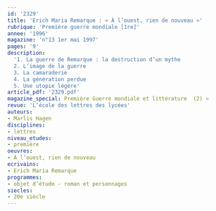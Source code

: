 ```yaml
---
id: '2329'
title: 'Erich Maria Remarque : « À l’ouest, rien de nouveau »'
rubrique: 'Première guerre mondiale [1re]'
annee: '1996'
magazine: 'n°13 1er mai 1997'
pages: '9'
description: 
  '1. La guerre de Remarque : la destruction d’un mythe
  2. L’image de la guerre
  3. La camaraderie
  4. La génération perdue
  5. Une utopie légère'
article_pdf: '2329.pdf'
magazine_special: Première Guerre mondiale et littérature  (2) »
revue: 'L’école des lettres des lycées'
auteurs:
- Marlis Hagen
disciplines:
- lettres
niveau_etudes:
- première
oeuvres:
- À l’ouest, rien de nouveau
ecrivains:
- Erich Maria Remarque
programmes:
- objet d’étude - roman et personnages
siecles:
- 20e siècle
---
```


